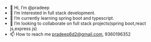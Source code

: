 - 👋 Hi, I’m @pradeep
- 👀 I’m interested in full stack development.
- 🌱 I’m currently learning spring boot and typescript.
- 💞️ I’m looking to collaborate on full stack projects(spring boot,react js,express js)
- 📫 How to reach me pradeep6d2@gmail.com, 9360196352

<!---
pradeepdedsec/pradeepdedsec is a ✨ special ✨ repository because its `README.md` (this file) appears on your GitHub profile.
You can click the Preview link to take a look at your changes.
--->
